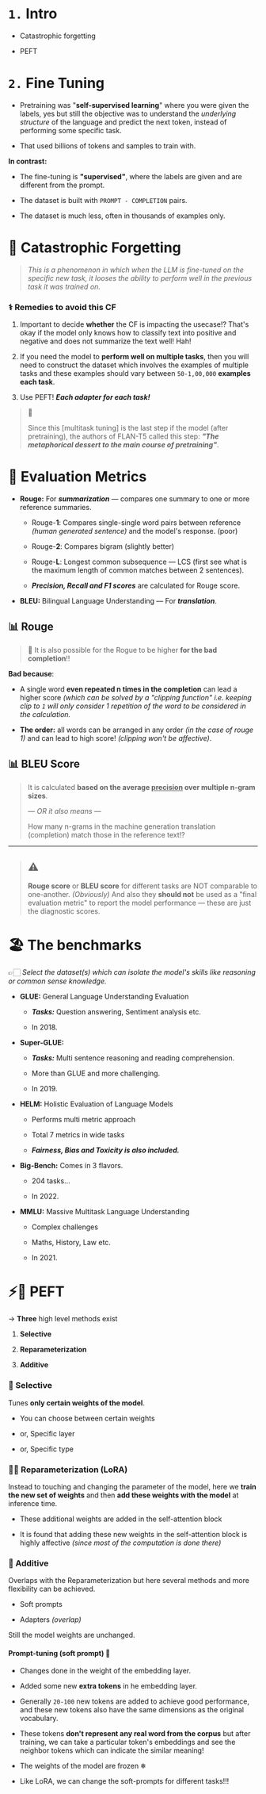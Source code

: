 # `1.` Intro

- Catastrophic forgetting

- PEFT

# `2.` Fine Tuning

- Pretraining was "**self-supervised learning**" where you were given the labels, yes but still the objective was to understand the *underlying structure* of the language and predict the next token, instead of performing some specific task.

- That used billions of tokens and samples to train with.

**In contrast:**

- The fine-tuning is **"supervised"**, where the labels are given and are different from the prompt.

- The dataset is built with `PROMPT - COMPLETION` pairs.

- The dataset is much less, often in thousands of examples only.

# 🤔 Catastrophic Forgetting

> *This is a phenomenon in which when the LLM is fine-tuned on the specific new task, it looses the ability to perform well in the previous task it was trained on.*

### ⚕ Remedies to avoid this CF

1. Important to decide **whether** the CF is impacting the usecase!? That's okay if the model only knows how to classify text into positive and negative and does not summarize the text well! Hah!

2. If you need the model to **perform well on multiple tasks**, then you will need to construct the dataset which involves the examples of multiple tasks and these examples should vary between `50-1,00,000` **examples each task**.

3. Use PEFT! ***Each adapter for each task!***

> 📝 
> 
> Since this [multitask tuning] is the last step if the model (after pretraining), the authors of FLAN-T5 called this step: ***"The metaphorical dessert to the main course of pretraining"***.

# 📏 Evaluation Metrics

- **Rouge:** For ***summarization*** — compares one summary to one or more reference summaries.
  
  - Rouge-**1**: Compares single-single word pairs between reference *(human generated sentence)* and the model's response. (poor)
  
  - Rouge-**2**: Compares bigram (slightly better)
  
  - Rouge-**L**: Longest common subsequence — LCS (first see what is the maximum length of common matches between 2 sentences).
  
  - ***Precision, Recall and F1 scores*** are calculated for Rouge score.

- **BLEU:** Bilingual Language Understanding — For ***translation***.

## 📊 Rouge

> 🔴 It is also possible for the Rogue to be higher **for the bad completion**!!

**Bad because**:

- A single word **even repeated n times in the completion** can lead a higher score *(which can be solved by a "clipping function" i.e. keeping clip to `1` will only consider 1 repetition of the word to be considered in the calculation.* 

- **The order:** all words can be arranged in any order *(in the case of rouge 1)* and can lead to high score! *(clipping won't be affective)*.

## 📊 BLEU Score

>  It is calculated **based on the average <u>precision</u> over multiple n-gram sizes**.
> 
>  — *OR it also means* — 
> 
>  How many n-grams in the machine generation translation (completion) match those in the reference text!?

___



> ## ⚠
> 
> 
> **Rouge score** or **BLEU score** for different tasks are NOT comparable to one-another. *(Obviously)* And also they **should not** be used as a "final evaluation metric" to report the model performance — these are just the diagnostic scores.

# 🏖 The benchmarks

👉🏻 *Select the dataset(s) which can isolate the model's skills like reasoning or common sense knowledge.*

- **GLUE:** General Language Understanding Evaluation
  
  - ***Tasks:*** Question answering, Sentiment analysis etc.
  
  - In 2018.

- **Super-GLUE:**
  
  - ***Tasks:*** Multi sentence reasoning and reading comprehension.
  
  - More than GLUE and more challenging.
  
  - In 2019.

- **HELM:** Holistic Evaluation of Language Models
  
  - Performs multi metric approach
  
  - Total 7 metrics in wide tasks
  
  - ***Fairness, Bias and Toxicity is also included.***

- **Big-Bench:** Comes in 3 flavors.
  
  - 204 tasks...
  
  - In 2022.

- **MMLU:** Massive Multitask Language Understanding
  
  - Complex challenges
  
  - Maths, History, Law etc.
  
  - In 2021.

# ⚡🚈 PEFT

→ **Three** high level methods exist

1. **Selective**

2. **Reparameterization**

3. **Additive**

### 🧮 Selective

Tunes **only certain weights of the model**. 

- You can choose between certain weights

- or, Specific layer

- or, Specific type

### 👸🏻 Reparameterization (LoRA)

Instead to touching and changing the parameter of the model, here we **train the new set of weights** and then **add these weights with the model** at inference time.

- These additional weights are added in the self-attention block

- It is found that adding these new weights in the self-attention block is highly affective *(since most of the computation is done there)*

### 🎀 Additive

Overlaps with the Reparameterization but here several methods and more flexibility can be achieved.

- Soft prompts 

- Adapters *(overlap)*

Still the model weights are unchanged.

#### Prompt-tuning (soft prompt) 🧸

- Changes done in the weight of the embedding layer.

- Added some new **extra tokens** in he embedding layer.

- Generally `20-100` new tokens are added to achieve good performance, and these new tokens also have the same dimensions as the original vocabulary.

- These tokens **don't represent any real word from the corpus** but after training, we can take a particular token's embeddings and see the neighbor tokens which can indicate the similar meaning!

- The weights of the model are frozen ❄

- Like LoRA, we can change the soft-prompts for different tasks!!!
